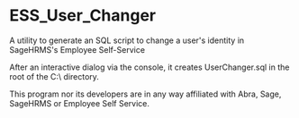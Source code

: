 ESS_User_Changer
================

A utility to generate an SQL script to change a user's identity in SageHRMS's Employee Self-Service

After an interactive dialog via the console, it creates UserChanger.sql in the root of the C:\ directory.

This program nor its developers are in any way affiliated with Abra, Sage, SageHRMS or Employee Self Service.

